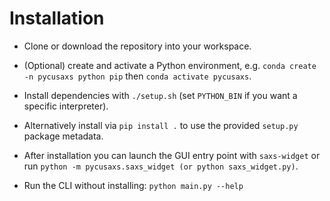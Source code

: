 # Installation

- Clone or download the repository into your workspace.
- (Optional) create and activate a Python environment, e.g. `conda create -n pycusaxs python pip` then `conda activate pycusaxs`.
- Install dependencies with `./setup.sh` (set `PYTHON_BIN` if you want a specific interpreter).
- Alternatively install via `pip install .` to use the provided `setup.py` package metadata.
- After installation you can launch the GUI entry point with `saxs-widget` or run `python -m pycusaxs.saxs_widget (or python saxs_widget.py)`.

- Run the CLI without installing: `python main.py --help`
